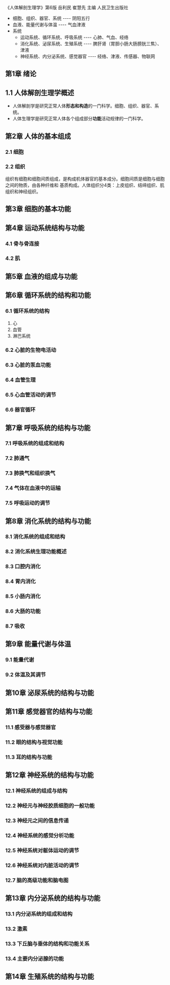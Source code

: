 《人体解剖生理学》第6版 岳利民 崔慧先 主编 人民卫生出版社


* 细胞、组织、器官、系统 ---- 阴阳五行
* 血液、能量代谢与体温 ---- 气血津液
* 系统
  * 运动系统、循环系统、呼吸系统 ---- 心肺、气血、经络
  * 消化系统、泌尿系统、生殖系统 ---- 脾肝肾（胃胆小肠大肠膀胱三焦）、津液
  * 神经系统、内分泌系统、感觉器官 ---- 经络、津液、传感器、物联网

## 第1章 绪论
## 1.1 人体解剖生理学概述
* 人体解剖学是研究正常人体**形态和构造**的一门科学。细胞、组织、器官、系统。
* 人体生理学是研究正常人体各个组成部分**功能**活动规律的一门科学。

## 第2章 人体的基本组成
### 2.1 细胞

### 2.2 组织
组织有细胞和细胞间质组成，是构成机体器官的基本成分。细胞间质是细胞与细胞之间的物质，由各种纤维和
基质构成。人体组织分4类：上皮组织、结缔组织、肌组织和神经组织。

## 第3章 细胞的基本功能

## 第4章 运动系统结构与功能
### 4.1 骨与骨连接
### 4.2 肌

## 第5章 血液的组成与功能

## 第6章 循环系统的结构和功能
### 6.1 循环系统的结构
1. 心
2. 血管
3. 淋巴系统

### 6.2 心脏的生物电活动
### 6.3 心脏的泵血功能
### 6.4 血管生理
### 6.5 心血管活动的调节
### 6.6 器官循环

## 第7章 呼吸系统的结构与功能
### 7.1 呼吸系统的组成和结构
### 7.2 肺通气
### 7.3 肺换气和组织换气
### 7.4 气体在血液中的运输
### 7.5 呼吸运动的调节

## 第8章 消化系统的结构与功能
### 8.1 消化系统的组成和结构
### 8.2 消化系统生理功能概述
### 8.3 口腔内消化
### 8.4 胃内消化
### 8.5 小肠内消化
### 8.6 大肠的功能
### 8.7 吸收

## 第9章 能量代谢与体温
### 9.1 能量代谢
### 9.2 体温及其调节

## 第10章 泌尿系统的结构与功能

## 第11章 感觉器官的结构与功能
### 11.1 感受器与感觉器官
### 11.2 眼的结构与视觉功能
### 11.3 耳的结构与功能

## 第12章 神经系统的结构与功能
### 12.1 神经系统的组成与结构
### 12.2 神经元与神经胶质细胞的一般功能
### 12.3 神经元之间的信息传递
### 12.4 神经系统的感觉分析功能
### 12.5 神经系统对躯体运动的调节
### 12.6 神经系统对内脏活动的调节
### 12.7 脑的高级功能和脑电图

## 第13章 内分泌系统的结构与功能
### 13.1 内分泌系统的组成和结构
### 13.2 激素
### 13.3 下丘脑与垂体的结构和功能关系
### 13.4 主要内分泌腺的功能

## 第14章 生殖系统的结构与功能